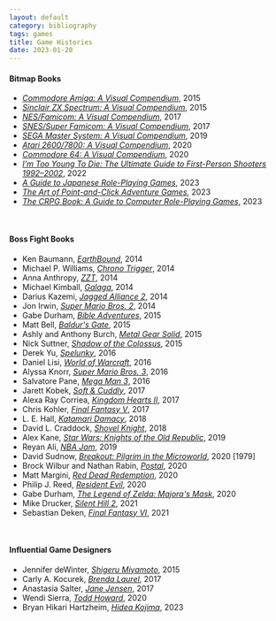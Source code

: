 ```yaml
---
layout: default
category: bibliography
tags: games
title: Game Histories
date: 2023-01-20
---
```


#### Bitmap Books

* [*Commodore Amiga: A Visual Compendium*](https://www.bitmapbooks.com/en-ca/collections/all-books/products/commodore-amiga-a-visual-commpendium), 2015
* [*Sinclair ZX Spectrum: A Visual Compendium*](https://www.bitmapbooks.com/en-ca/collections/all-books/products/sinclair-zx-spectrum-a-visual-compendium), 2015
* [*NES/Famicom: A Visual Compendium*](https://www.bitmapbooks.com/en-ca/collections/all-books/products/nes-famicom-a-visual-compendium), 2017
* [*SNES/Super Famicom: A Visual Compendium*](https://www.bitmapbooks.com/en-ca/collections/all-books/products/snes-superfamicom-a-visual-compendium), 2017
* [*SEGA Master System: A Visual Compendium*](https://www.bitmapbooks.com/en-ca/collections/all-books/products/sega-master-system-a-visual-compendium), 2019
* [*Atari 2600/7800: A Visual Compendium*](https://www.bitmapbooks.com/en-ca/collections/all-books/products/atari-2600-7800-a-visual-compendium), 2020
* [*Commodore 64: A Visual Compendium*](https://www.bitmapbooks.com/en-ca/collections/all-books/products/commodore-64-a-visual-compendium-expanded-edition), 2020
* [*I’m Too Young To Die: The Ultimate Guide to First-Person Shooters 1992–2002*](https://www.bitmapbooks.com/en-ca/collections/all-books/products/i-m-too-young-to-die-the-ultimate-guide-to-first-person-shooters-1992-2002), 2022
* [*A Guide to Japanese Role-Playing Games*](https://www.bitmapbooks.com/en-ca/collections/all-books/products/a-guide-to-japanese-role-playing-games), 2023
* [*The Art of Point-and-Click Adventure Games*](https://www.bitmapbooks.com/en-ca/collections/all-books/products/the-art-of-point-click-adventure-games), 2023
* [*The CRPG Book: A Guide to Computer Role-Playing Games*](https://www.bitmapbooks.com/en-ca/collections/all-books/products/the-crpg-book-a-guide-to-computer-role-playing-games), 2023

<br>


#### Boss Fight Books

* Ken Baumann, [*EarthBound*](https://bossfightbooks.com/products/earthbound-by-ken-baumann), 2014
* Michael P. Williams, [*Chrono Trigger*](https://bossfightbooks.com/products/chrono-trigger-by-michael-p-williams), 2014
* Anna Anthropy, [*ZZT*](https://bossfightbooks.com/products/zzt-by-anna-anthropy), 2014
* Michael Kimball, [*Galaga*](https://bossfightbooks.com/products/galaga-by-michael-kimball), 2014
* Darius Kazemi, [*Jagged Alliance 2*](https://bossfightbooks.com/products/jagged-alliance-2-by-darius-kazemi), 2014
* Jon Irwin, [*Super Mario Bros. 2*](https://bossfightbooks.com/products/super-mario-bros-2-by-jon-irwin), 2014
* Gabe Durham, [*Bible Adventures*](https://bossfightbooks.com/products/bible-adventures-by-gabe-durham), 2015
* Matt Bell, [*Baldur's Gate*](https://bossfightbooks.com/products/baldurs-gate-ii-by-matt-bell), 2015
* Ashly and Anthony Burch, [*Metal Gear Solid*](https://bossfightbooks.com/products/metal-gear-solid-by-ashly-and-anthony-burch), 2015
* Nick Suttner, [*Shadow of the Colossus*](https://bossfightbooks.com/products/shadow-of-the-colossus-by-nick-suttner), 2015
* Derek Yu, [*Spelunky*](https://bossfightbooks.com/products/spelunky-by-derek-yu), 2016
* Daniel Lisi, [*World of Warcraft*](https://bossfightbooks.com/products/world-of-warcraft-by-daniel-lisi), 2016
* Alyssa Knorr, [*Super Mario Bros. 3*](https://bossfightbooks.com/products/super-mario-bros-3-by-alyse-knorr), 2016
* Salvatore Pane, [*Mega Man 3*](https://bossfightbooks.com/products/mega-man-3-by-salvatore-pane), 2016
* Jarett Kobek, [*Soft & Cuddly*](https://bossfightbooks.com/products/soft-and-cuddly-by-jarett-kobek), 2017
* Alexa Ray Corriea, [*Kingdom Hearts II*](https://bossfightbooks.com/products/kingdom-hearts-ii-by-alexa-ray-corriea), 2017
* Chris Kohler, [*Final Fantasy V*](https://bossfightbooks.com/products/final-fantasy-v-by-chris-kohler), 2017
* L. E. Hall, [*Katamari Damacy*](https://bossfightbooks.com/products/katamari-damacy-by-l-e-hall), 2018
* David L. Craddock, [*Shovel Knight*](https://bossfightbooks.com/products/shovel-knight-by-david-l-craddock), 2018
* Alex Kane, [*Star Wars: Knights of the Old Republic*](https://bossfightbooks.com/products/star-wars-knights-of-the-old-republic-by-alex-kane), 2019
* Reyan Ali, [*NBA Jam*](https://bossfightbooks.com/products/nba-jam-by-reyan-ali), 2019
* David Sudnow, [*Breakout: Pilgrim in the Microworld*](https://bossfightbooks.com/products/breakout), 2020 [1979]
* Brock Wilbur and Nathan Rabin, [*Postal*](https://bossfightbooks.com/products/postal-by-brock-wilbur-nathan-rabin), 2020
* Matt Margini, [*Red Dead Redemption*](https://bossfightbooks.com/products/red-dead-redemption-by-matt-margini), 2020
* Philip J. Reed, [*Resident Evil*](https://bossfightbooks.com/products/resident-evil-by-philip-j-reed), 2020
* Gabe Durham, [*The Legend of Zelda: Majora's Mask*](https://bossfightbooks.com/products/the-legend-of-zelda-majoras-mask-by-gabe-durham), 2020
* Mike Drucker, [*Silent Hill 2*](https://bossfightbooks.com/products/silent-hill-2-by-mike-drucker), 2021
* Sebastian Deken, [*Final Fantasy VI*](https://bossfightbooks.com/products/final-fantasy-vi-by-sebastian-deken), 2021

<br>


#### Influential Game Designers

* Jennifer deWinter, [*Shigeru Miyamoto*](https://www.bloomsbury.com/ca/shigeru-miyamoto-9781628923889/), 2015
* Carly A. Kocurek, [*Brenda Laurel*](https://www.bloomsbury.com/ca/brenda-laurel-9781501319778/), 2017
* Anastasia Salter, [*Jane Jensen*](https://www.bloomsbury.com/ca/jane-jensen-9781501327469/), 2017
* Wendi Sierra, [*Todd Howard*](https://www.bloomsbury.com/ca/todd-howard-9781501350962/), 2020
* Bryan Hikari Hartzheim, [*Hidea Kojima*](https://www.bloomsbury.com/ca/hideo-kojima-9798765101698/), 2023

<br>
